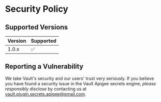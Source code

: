 # Security Policy

## Supported Versions

| Version | Supported          |
| ------- | ------------------ |
| 1.0.x   | :white_check_mark: |

## Reporting a Vulnerability

We take Vault's security and our users' trust very seriously. If you believe you have found a security issue in the Vault Apigee secrets engine, _please responsibly disclose_ by contacting us at [vault.plugin.secrets.apigee@gmail.com](mailto:vault.plugin.secrets.apigee@gmail.com).
